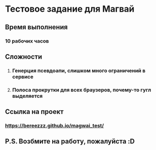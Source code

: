 # Тестовое задание для Магвай 

## Время выполнения
### 10 рабочих часов

## Сложности
1. ### Генерция псевдоапи, слишком много ограничений в сервисе
2. ### Полоса прокрутки для всех браузеров, почему-то гугл выделяется

## Ссылка на проект
### https://bereezzz.github.io/magwai_test/

## P.S. Возбмите на работу, пожалуйста :D

